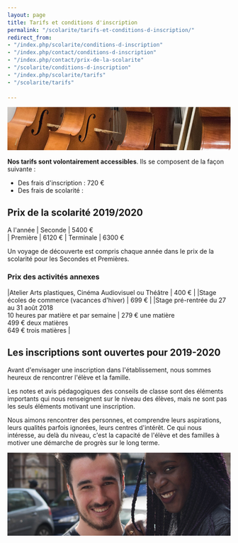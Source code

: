 ```yaml
---
layout: page
title: Tarifs et conditions d'inscription
permalink: "/scolarite/tarifs-et-conditions-d-inscription/"
redirect_from:
- "/index.php/scolarite/conditions-d-inscription"
- "/index.php/contact/conditions-d-inscription"
- "/index.php/contact/prix-de-la-scolarite"
- "/scolarite/conditions-d-inscription"
- "/index.php/scolarite/tarifs"
- "/scolarite/tarifs"

---
```

![Prix de la scolarité - Ecole Saint-John Perse](/images/musique.jpg)

**Nos tarifs sont volontairement accessibles**. Ils se composent de la façon suivante :

* Des frais d'inscription : 720 €
* Des frais de scolarité : 

## Prix de la scolarité 2019/2020
A l'année 
| Seconde | 5400 €								
| Première | 6120 €
| Terminale | 6300 €

Un voyage de découverte est compris chaque année dans le prix de la scolarité pour les Secondes et Premières.

### Prix des activités annexes

|Atelier Arts plastiques, Cinéma Audiovisuel ou Théâtre | 400 € |
|Stage écoles de commerce (vacances d'hiver) | 699 € |
|Stage pré-rentrée du 27 au 31 août 2018<br>10 heures par matière et par semaine | 279 € une matière<br>499 € deux matières<br>649 € trois matières |

## Les inscriptions sont ouvertes pour 2019-2020

Avant d'envisager une inscription dans l'établissement, nous sommes heureux de rencontrer l'élève et la famille.

Les notes et avis pédagogiques des conseils de classe sont des éléments importants qui nous renseignent sur le niveau des élèves, mais ne sont pas les seuls éléments motivant une inscription.

Nous aimons rencontrer des personnes, et comprendre leurs aspirations, leurs qualités parfois ignorées, leurs centres d'intérêt. Ce qui nous intéresse, au delà du niveau, c'est la capacité de l'élève et des familles à motiver une démarche de progrès sur le long terme.

![Conditions d'inscription - Ecole Saint-John Perse](/images/deux-etudiants.jpg)